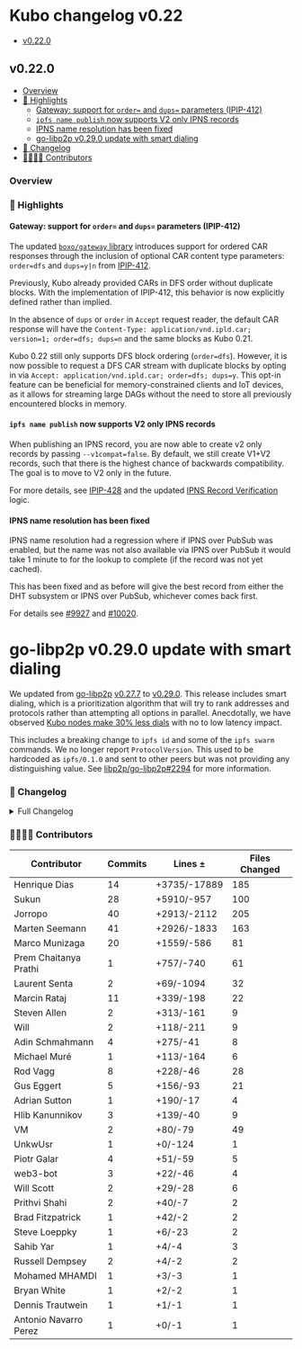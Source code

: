# Kubo changelog v0.22

- [v0.22.0](#v0220)

## v0.22.0

- [Overview](#overview)
- [🔦 Highlights](#-highlights)
  - [Gateway: support for `order=` and `dups=` parameters (IPIP-412)](#gateway-support-for-order-and-dups-parameters-ipip-412)
  - [`ipfs name publish` now supports V2 only IPNS records](#ipfs-name-publish-now-supports-v2-only-ipns-records)
  - [IPNS name resolution has been fixed](#ipns-name-resolution-has-been-fixed)
  - [go-libp2p v0.29.0 update with smart dialing](#go-libp2p-v0290-update-with-smart-dialing)
- [📝 Changelog](#-changelog)
- [👨‍👩‍👧‍👦 Contributors](#-contributors)

### Overview

### 🔦 Highlights

#### Gateway: support for `order=` and `dups=` parameters (IPIP-412)

The updated [`boxo/gateway` library](https://github.com/ipfs/boxo/tree/main/gateway)
introduces support for ordered CAR responses through the inclusion of optional
CAR content type parameters: `order=dfs` and `dups=y|n` from
[IPIP-412](https://github.com/ipfs/specs/pull/412).

Previously, Kubo already provided CARs in DFS order without duplicate blocks.
With the implementation of IPIP-412, this behavior is now explicitly defined
rather than implied.

In the absence of `dups` or `order` in `Accept` request reader, the default CAR
response will have the `Content-Type: application/vnd.ipld.car; version=1; order=dfs; dups=n`
and the same blocks as Kubo 0.21.

Kubo 0.22 still only supports DFS block ordering (`order=dfs`). However, it is
now possible to request a DFS CAR stream with duplicate blocks by opting in via
`Accept: application/vnd.ipld.car; order=dfs; dups=y`. This opt-in feature can be
beneficial for memory-constrained clients and IoT devices, as it allows for
streaming large DAGs without the need to store all previously encountered
blocks in memory.

#### `ipfs name publish` now supports V2 only IPNS records

When publishing an IPNS record, you are now able to create v2 only records
by passing `--v1compat=false`. By default, we still create V1+V2 records, such
that there is the highest chance of backwards compatibility. The goal is to move
to V2 only in the future.

For more details, see [IPIP-428](https://specs.ipfs.tech/ipips/ipip-0428/)
and the updated [IPNS Record Verification](https://specs.ipfs.tech/ipns/ipns-record/#record-verification) logic.

#### IPNS name resolution has been fixed

IPNS name resolution had a regression where if IPNS over PubSub was enabled, but the name was not also available via IPNS over PubSub it would take 1 minute to for the lookup to complete (if the record was not yet cached).

This has been fixed and as before will give the best record from either the DHT subsystem or IPNS over PubSub, whichever comes back first.

For details see [#9927](https://github.com/ipfs/kubo/issues/9927) and [#10020](https://github.com/ipfs/kubo/pull/10020).

# go-libp2p v0.29.0 update with smart dialing

We updated from [go-libp2p](https://github.com/libp2p/go-libp2p) [v0.27.7](https://github.com/libp2p/go-libp2p/releases/tag/v0.27.7) to [v0.29.0](https://github.com/libp2p/go-libp2p/releases/tag/v0.29.0).  This release includes smart dialing, which is a prioritization algorithm that will try to rank addresses and protocols rather than attempting all options in parallel.  Anecdotally, we have observed [Kubo nodes make 30% less dials](https://github.com/libp2p/go-libp2p/issues/2326#issuecomment-1644332863) with no to low latency impact.

This includes a breaking change to `ipfs id` and some of the `ipfs swarm` commands.  We no longer report `ProtocolVersion`.  This used to be hardcoded as `ipfs/0.1.0` and sent to other peers but was not providing any distinguishing value.  See [libp2p/go-libp2p#2294](https://github.com/libp2p/go-libp2p/issues/2294) for more information.

### 📝 Changelog

<details><summary>Full Changelog</summary>

- github.com/ipfs/kubo:
  - chore: change version to v0.22.0
  - chore(misc/README.md): trim duplicated content
  - Merge branch 'release-v0.21' back into master
  - docs(readme): unofficial packages badge
  - chore: remove sharness tests ported to conformance testing (#9999) ([ipfs/kubo#9999](https://github.com/ipfs/kubo/pull/9999))
  - ci: switch from testing against js-ipfs to helia (#10042) ([ipfs/kubo#10042](https://github.com/ipfs/kubo/pull/10042))
  - chore: merge release back into master
  - chore: change orbitdb to haydenyoung EARLY_TESTERS
  - Fix usage numbers
  - chore: update early testers list (#9218) ([ipfs/kubo#9218](https://github.com/ipfs/kubo/pull/9218))
  - docs: changelog v0.21 fixes (#10037) ([ipfs/kubo#10037](https://github.com/ipfs/kubo/pull/10037))
  - refactor(ci): simplify Dockerfile and add docker image testing (#10021) ([ipfs/kubo#10021](https://github.com/ipfs/kubo/pull/10021))
  - chore: update version
  - fix(relay): apply user provider options
  - libp2p: stop reporting ProtocolVersion
  - chore: update go-libp2p to v0.29.0
  - chore: update go-libp2p to v0.28.1
  - fix: mark all routers DoNotWaitForSearchValue (#10020) ([ipfs/kubo#10020](https://github.com/ipfs/kubo/pull/10020))
  - feat(gateway): support for ipip-412 parameters
  - docs(commands): explain that swarm connect can reuse existing connections or known addresses (#10015) ([ipfs/kubo#10015](https://github.com/ipfs/kubo/pull/10015))
  - docs: add Brave to RELEASE_ISSUE_TEMPLATE.md (#10012) ([ipfs/kubo#10012](https://github.com/ipfs/kubo/pull/10012))
  - feat: webui@4.0.2
  -  ([ipfs/kubo#10008](https://github.com/ipfs/kubo/pull/10008))
  - docs: skip check before prepare branch in RELEASE_ISSUE_TEMPLATE.md
  - docs: update RELEASE_ISSUE_TEMPLATE.md with a warning about npm publish
  - docs: update refs to kuboreleaser in RELEASE_ISSUE_TEMPLATE.md
  - docs: Gateway.HTTPHeaders
  - refactor: replace boxo/ipld/car by ipld/go-car
  - chore: bump to boxo master
  - fix: correctly handle migration of configs
  - fix(gateway): include CORS on subdomain redirects (#9994) ([ipfs/kubo#9994](https://github.com/ipfs/kubo/pull/9994))
  - fix: docker repository initialization race condition
  - feat(ipns): records with V2-only signatures (#9932) ([ipfs/kubo#9932](https://github.com/ipfs/kubo/pull/9932))
  - cmds/dag/import: pin roots by default (#9966) ([ipfs/kubo#9966](https://github.com/ipfs/kubo/pull/9966))
  - docs: fix 0.21 changelog
  - feat!: dag import - don't pin roots by default (#9926) ([ipfs/kubo#9926](https://github.com/ipfs/kubo/pull/9926))
  - fix(cmd): useful errors in dag import (#9945) ([ipfs/kubo#9945](https://github.com/ipfs/kubo/pull/9945))
  - feat: webui@4.0.1 (#9940) ([ipfs/kubo#9940](https://github.com/ipfs/kubo/pull/9940))
  - chore(docs): typo http→https
  - fix: more stable prometheus test (#9944) ([ipfs/kubo#9944](https://github.com/ipfs/kubo/pull/9944))
  -  ([ipfs/kubo#9937](https://github.com/ipfs/kubo/pull/9937))
- github.com/ipfs/boxo (v0.10.3 -> v0.11.0):
  - Release v0.11.0 ([ipfs/boxo#417](https://github.com/ipfs/boxo/pull/417))
- github.com/ipfs/go-bitswap (null -> v0.11.0):
  - chore: release v0.11.0
  - chore: release v0.10.2
  - fix: create a copy of the protocol slice in network.processSettings
  - chore: release v0.10.1
  - fix: incorrect type in the WithTracer polyfill option
  - chore: fix incorrect log message when a bad option is passed
  - chore: release v0.10.0
  - chore: update go-libp2p v0.22.0
  - chore: release v0.9.0
  - feat: split client and server ([ipfs/go-bitswap#570](https://github.com/ipfs/go-bitswap/pull/570))
  - chore: remove goprocess from blockstoremanager
  - Don't add blocks to the datastore ([ipfs/go-bitswap#571](https://github.com/ipfs/go-bitswap/pull/571))
  - Remove dependency on travis package from go-libp2p-testing ([ipfs/go-bitswap#569](https://github.com/ipfs/go-bitswap/pull/569))
  - feat: add basic tracing (#562) ([ipfs/go-bitswap#562](https://github.com/ipfs/go-bitswap/pull/562))
  - chore: release v0.7.0 (#566) ([ipfs/go-bitswap#566](https://github.com/ipfs/go-bitswap/pull/566))
  - feat: coalesce and queue connection event handling (#565) ([ipfs/go-bitswap#565](https://github.com/ipfs/go-bitswap/pull/565))
- github.com/ipfs/go-merkledag (v0.10.0 -> v0.11.0):
  - chore: update v0.11.0 (#106) ([ipfs/go-merkledag#106](https://github.com/ipfs/go-merkledag/pull/106))
  - update merkeldag to use the explicit decoder registry (#104) ([ipfs/go-merkledag#104](https://github.com/ipfs/go-merkledag/pull/104))
  - Update status in README.md and added CODEOWNERS (#101) ([ipfs/go-merkledag#101](https://github.com/ipfs/go-merkledag/pull/101))
- github.com/ipld/go-car/v2 (v2.9.1-0.20230325062757-fff0e4397a3d -> v2.10.2-0.20230622090957-499d0c909d33):
  - feat: add inverse and version to filter cmd ([ipld/go-car#457](https://github.com/ipld/go-car/pull/457))
  - v0.6.1 bump
  - chore: update usage of merkledag by go-car (#437) ([ipld/go-car#437](https://github.com/ipld/go-car/pull/437))
  - feat(cmd/car): add '--no-wrap' option to 'create' command ([ipld/go-car#432](https://github.com/ipld/go-car/pull/432))
  - fix: remove github.com/ipfs/go-ipfs-blockstore dependency
  - feat: expose index for StorageCar
  - perf: reduce NewCarReader allocations
  - fix(deps): update deps for cmd (use master go-car and go-car/v2 for now)
  - fix: new error strings from go-cid
  - fix: tests should match stderr for verbose output
  - fix: reading from stdin should broadcast EOF to block loaders
  - refactor insertion index to be publicly accessible ([ipld/go-car#408](https://github.com/ipld/go-car/pull/408))
- github.com/libp2p/go-libp2p (v0.27.9 -> v0.29.2):
  - release v0.29.2
  - release v0.29.1
  - swarm: don't open new streams over transient connections (#2450) ([libp2p/go-libp2p#2450](https://github.com/libp2p/go-libp2p/pull/2450))
  - core/crypto: restrict RSA keys to <= 8192 bits (#2454) ([libp2p/go-libp2p#2454](https://github.com/libp2p/go-libp2p/pull/2454))
  - Release version v0.29.0 (#2431) ([libp2p/go-libp2p#2431](https://github.com/libp2p/go-libp2p/pull/2431))
  - webtransport: reject listening on a multiaddr with a certhash (#2426) ([libp2p/go-libp2p#2426](https://github.com/libp2p/go-libp2p/pull/2426))
  - swarm: deprecate libp2p.DialRanker option (#2430) ([libp2p/go-libp2p#2430](https://github.com/libp2p/go-libp2p/pull/2430))
  - quic: Update to quic-go v0.36.2 (#2424) ([libp2p/go-libp2p#2424](https://github.com/libp2p/go-libp2p/pull/2424))
  - autonat: fix typo in WithSchedule option comment (#2425) ([libp2p/go-libp2p#2425](https://github.com/libp2p/go-libp2p/pull/2425))
  - identify: filter nat64 well-known prefix ipv6 addresses (#2392) ([libp2p/go-libp2p#2392](https://github.com/libp2p/go-libp2p/pull/2392))
  - update go-multiaddr to v0.10.1, use Unique function from there (#2407) ([libp2p/go-libp2p#2407](https://github.com/libp2p/go-libp2p/pull/2407))
  - swarm: enable smart dialing by default (#2420) ([libp2p/go-libp2p#2420](https://github.com/libp2p/go-libp2p/pull/2420))
  - transport integration tests: make TestMoreStreamsThanOurLimits less flaky (#2410) ([libp2p/go-libp2p#2410](https://github.com/libp2p/go-libp2p/pull/2410))
  - holepunch: skip racy TestDirectDialWorks (#2419) ([libp2p/go-libp2p#2419](https://github.com/libp2p/go-libp2p/pull/2419))
  - swarm: change relay dial delay to 500ms (#2421) ([libp2p/go-libp2p#2421](https://github.com/libp2p/go-libp2p/pull/2421))
  - identify: disable racy TestLargeIdentifyMessage with race detector (#2401) ([libp2p/go-libp2p#2401](https://github.com/libp2p/go-libp2p/pull/2401))
  - swarm: make black hole detection configurable (#2403) ([libp2p/go-libp2p#2403](https://github.com/libp2p/go-libp2p/pull/2403))
  - net/mock: support ConnectionGater in MockNet (#2297) ([libp2p/go-libp2p#2297](https://github.com/libp2p/go-libp2p/pull/2297))
  - docs: Add a Github workflow for checking dead links (#2406) ([libp2p/go-libp2p#2406](https://github.com/libp2p/go-libp2p/pull/2406))
  - rcmgr: enable metrics by default (#2389) (#2409) ([libp2p/go-libp2p#2409](https://github.com/libp2p/go-libp2p/pull/2409))
  - chore: remove outdated info in README and link to libp2p-implementers slack (#2405) ([libp2p/go-libp2p#2405](https://github.com/libp2p/go-libp2p/pull/2405))
  - metrics: deduplicate code in examples (#2404) ([libp2p/go-libp2p#2404](https://github.com/libp2p/go-libp2p/pull/2404))
  - transport tests: remove mplex tests (#2402) ([libp2p/go-libp2p#2402](https://github.com/libp2p/go-libp2p/pull/2402))
  - swarm: implement Happy Eyeballs ranking (#2365) ([libp2p/go-libp2p#2365](https://github.com/libp2p/go-libp2p/pull/2365))
  - docs: fix some comments (#2391) ([libp2p/go-libp2p#2391](https://github.com/libp2p/go-libp2p/pull/2391))
  - metrics: provide separate docker-compose files for OSX and Linux (#2397) ([libp2p/go-libp2p#2397](https://github.com/libp2p/go-libp2p/pull/2397))
  - identify: use zero-alloc slice sorting function (#2396) ([libp2p/go-libp2p#2396](https://github.com/libp2p/go-libp2p/pull/2396))
  - rcmgr: move StatsTraceReporter to rcmgr package (#2388) ([libp2p/go-libp2p#2388](https://github.com/libp2p/go-libp2p/pull/2388))
  - swarm: implement blackhole detection (#2320) ([libp2p/go-libp2p#2320](https://github.com/libp2p/go-libp2p/pull/2320))
  - basichost / blankhost: wrap errors (#2331) ([libp2p/go-libp2p#2331](https://github.com/libp2p/go-libp2p/pull/2331))
  - network: don't allocate in DedupAddrs (#2395) ([libp2p/go-libp2p#2395](https://github.com/libp2p/go-libp2p/pull/2395))
  - rcmgr: test snapshot defaults and that we keep consistent defaults (#2315) ([libp2p/go-libp2p#2315](https://github.com/libp2p/go-libp2p/pull/2315))
  - rcmgr: register prometheus metrics with the libp2p registerer (#2370) ([libp2p/go-libp2p#2370](https://github.com/libp2p/go-libp2p/pull/2370))
  - metrics: make it possible to spin up Grafana using docker-compose (#2383) ([libp2p/go-libp2p#2383](https://github.com/libp2p/go-libp2p/pull/2383))
  - identify: set stream deadlines for Identify and Identify Push streams (#2382) ([libp2p/go-libp2p#2382](https://github.com/libp2p/go-libp2p/pull/2382))
  - fix: in the swarm move Connectedness emit after releasing conns (#2373) ([libp2p/go-libp2p#2373](https://github.com/libp2p/go-libp2p/pull/2373))
  - metrics: add example for metrics and dashboard (#2232) ([libp2p/go-libp2p#2232](https://github.com/libp2p/go-libp2p/pull/2232))
  - dashboards: finish metrics effort (#2362) ([libp2p/go-libp2p#2362](https://github.com/libp2p/go-libp2p/pull/2362))
  - transport tests: many streams and lots of data (#2296) ([libp2p/go-libp2p#2296](https://github.com/libp2p/go-libp2p/pull/2296))
  - webtransport: close the challenge stream after the Noise handshake (#2305) ([libp2p/go-libp2p#2305](https://github.com/libp2p/go-libp2p/pull/2305))
  - test: document why InstantTimer is required (#2351) ([libp2p/go-libp2p#2351](https://github.com/libp2p/go-libp2p/pull/2351))
  - rcmgr: fix link to dashboards in README (#2363) ([libp2p/go-libp2p#2363](https://github.com/libp2p/go-libp2p/pull/2363))
  - docs: fix some comments errors (#2356) ([libp2p/go-libp2p#2356](https://github.com/libp2p/go-libp2p/pull/2356))
  - release v0.28.0 (#2344) ([libp2p/go-libp2p#2344](https://github.com/libp2p/go-libp2p/pull/2344))
  - nat: add HasDiscoveredNAT method for checking NAT environments (#2358) ([libp2p/go-libp2p#2358](https://github.com/libp2p/go-libp2p/pull/2358))
  - swarm: fix stale DialBackoff comment (#2353) ([libp2p/go-libp2p#2353](https://github.com/libp2p/go-libp2p/pull/2353))
  - swarm: use RLock for DialBackoff reads (#2354) ([libp2p/go-libp2p#2354](https://github.com/libp2p/go-libp2p/pull/2354))
  - Clear stream scope if we error (#2345) ([libp2p/go-libp2p#2345](https://github.com/libp2p/go-libp2p/pull/2345))
  - changelog: improve description of smart dialing (#2342) ([libp2p/go-libp2p#2342](https://github.com/libp2p/go-libp2p/pull/2342))
  - swarm: make smart-dialing opt in (#2340) ([libp2p/go-libp2p#2340](https://github.com/libp2p/go-libp2p/pull/2340))
  - swarm: cleanup address filtering logic (#2333) ([libp2p/go-libp2p#2333](https://github.com/libp2p/go-libp2p/pull/2333))
  - chore: add 0.28.0 changelog (#2335) ([libp2p/go-libp2p#2335](https://github.com/libp2p/go-libp2p/pull/2335))
  - swarm: improve documentation for the DefaultDialRanker (#2336) ([libp2p/go-libp2p#2336](https://github.com/libp2p/go-libp2p/pull/2336))
  - holepunch: add metrics (#2246) ([libp2p/go-libp2p#2246](https://github.com/libp2p/go-libp2p/pull/2246))
  - swarm: implement smart dialing logic (#2260) ([libp2p/go-libp2p#2260](https://github.com/libp2p/go-libp2p/pull/2260))
  - revert "feat:add contexts to all peerstore methods (#2312)" (#2328) ([libp2p/go-libp2p#2328](https://github.com/libp2p/go-libp2p/pull/2328))
  - identify: don't save signed peer records (#2325) ([libp2p/go-libp2p#2325](https://github.com/libp2p/go-libp2p/pull/2325))
  - feat:add contexts to all peerstore methods (#2312) ([libp2p/go-libp2p#2312](https://github.com/libp2p/go-libp2p/pull/2312))
  - swarm: Dedup addresses to dial (#2322) ([libp2p/go-libp2p#2322](https://github.com/libp2p/go-libp2p/pull/2322))
  - identify: filter received addresses based on the node's remote address (#2300) ([libp2p/go-libp2p#2300](https://github.com/libp2p/go-libp2p/pull/2300))
  - update go-nat to v0.2.0, use context on AddMapping and RemoveMapping (#2319) ([libp2p/go-libp2p#2319](https://github.com/libp2p/go-libp2p/pull/2319))
  - transport integration tests: add tests for resource manager (#2285) ([libp2p/go-libp2p#2285](https://github.com/libp2p/go-libp2p/pull/2285))
  - identify: reject signed peer records on peer ID mismatch
  - identify: don't send default protocol version (#2303) ([libp2p/go-libp2p#2303](https://github.com/libp2p/go-libp2p/pull/2303))
  - metrics: add instance filter to all dashboards (#2301) ([libp2p/go-libp2p#2301](https://github.com/libp2p/go-libp2p/pull/2301))
  - identify: avoid spuriously triggering pushes (#2299) ([libp2p/go-libp2p#2299](https://github.com/libp2p/go-libp2p/pull/2299))
  - net/mock: mimic Swarm's event and notification behavior in MockNet (#2287) ([libp2p/go-libp2p#2287](https://github.com/libp2p/go-libp2p/pull/2287))
  - examples: fix flaky multipro TestMain (#2289) ([libp2p/go-libp2p#2289](https://github.com/libp2p/go-libp2p/pull/2289))
  - swarm: change maps with multiaddress keys to use strings (#2284) ([libp2p/go-libp2p#2284](https://github.com/libp2p/go-libp2p/pull/2284))
  - tests: add comprehensive end-to-end tests for connection gating (#2200) ([libp2p/go-libp2p#2200](https://github.com/libp2p/go-libp2p/pull/2200))
  - swarm: log unexpected listener errors (#2277) ([libp2p/go-libp2p#2277](https://github.com/libp2p/go-libp2p/pull/2277))
  - websocket: switch back to the gorilla library (#2280) ([libp2p/go-libp2p#2280](https://github.com/libp2p/go-libp2p/pull/2280))
  - quic: prioritise listen connections for reuse (#2262) ([libp2p/go-libp2p#2262](https://github.com/libp2p/go-libp2p/pull/2262))
  - quic virtual listener: don't panic when quic-go's accept call errors (#2276) ([libp2p/go-libp2p#2276](https://github.com/libp2p/go-libp2p/pull/2276))
  - tests: add docks for debugging flaky tests (#2216) ([libp2p/go-libp2p#2216](https://github.com/libp2p/go-libp2p/pull/2216))
  - webtransport: only add cert hashes if we already started listening (#2271) ([libp2p/go-libp2p#2271](https://github.com/libp2p/go-libp2p/pull/2271))
  - Revert "webtransport: initialize the certmanager when creating the transport (#2268)" (#2273) ([libp2p/go-libp2p#2273](https://github.com/libp2p/go-libp2p/pull/2273))
  - webtransport: initialize the certmanager when creating the transport (#2268) ([libp2p/go-libp2p#2268](https://github.com/libp2p/go-libp2p/pull/2268))
  - move NAT mapping logic out of the host, add tests for NAT handling ([libp2p/go-libp2p#2248](https://github.com/libp2p/go-libp2p/pull/2248))
  - githooks: add a githook to check that the test-plans go.mod is tidied (#2256) ([libp2p/go-libp2p#2256](https://github.com/libp2p/go-libp2p/pull/2256))
  - quic: fix race condition when generating random holepunch packet (#2263) ([libp2p/go-libp2p#2263](https://github.com/libp2p/go-libp2p/pull/2263))
  - swarm: remove unused variable in addrDial (#2257) ([libp2p/go-libp2p#2257](https://github.com/libp2p/go-libp2p/pull/2257))
- github.com/libp2p/go-libp2p-routing-helpers (v0.7.0 -> v0.7.1):
  - chore: release v0.7.1
  - fix: for comparallel never return nil channel for FindProvidersAsync
  - chore: rename DoNotWaitForStreamingResponses to DoNotWaitForSearchValue
  - feat: add DoNotWaitForStreamingResponses to ParallelRouter
  - chore: cleanup error handling in compparallel
  - fix: correctly handle errors in compparallel
  - fix: make the ProvideMany docs clearer
  - perf: remove goroutine that just waits before closing with a synchronous waitgroup
- github.com/libp2p/go-nat (v0.1.0 -> v0.2.0):
  - release v0.2.0 (#30) ([libp2p/go-nat#30](https://github.com/libp2p/go-nat/pull/30))
  - update deps, use contexts on UPnP functions (#29) ([libp2p/go-nat#29](https://github.com/libp2p/go-nat/pull/29))
  - sync: update CI config files (#28) ([libp2p/go-nat#28](https://github.com/libp2p/go-nat/pull/28))
  - sync: update CI config files (#24) ([libp2p/go-nat#24](https://github.com/libp2p/go-nat/pull/24))
- github.com/libp2p/go-yamux/v4 (v4.0.0 -> v4.0.1):
  - Release v4.0.1 ([libp2p/go-yamux#106](https://github.com/libp2p/go-yamux/pull/106))
  - fix: sendWindowUpdate respects deadlines (#105) ([libp2p/go-yamux#105](https://github.com/libp2p/go-yamux/pull/105))
- github.com/multiformats/go-multiaddr (v0.9.0 -> v0.10.1):
  - release v0.10.1 (#206) ([multiformats/go-multiaddr#206](https://github.com/multiformats/go-multiaddr/pull/206))
  - fix nat64 well-known prefix check (#205) ([multiformats/go-multiaddr#205](https://github.com/multiformats/go-multiaddr/pull/205))
  - release v0.10.0 (#204) ([multiformats/go-multiaddr#204](https://github.com/multiformats/go-multiaddr/pull/204))
  - add a Unique function (#203) ([multiformats/go-multiaddr#203](https://github.com/multiformats/go-multiaddr/pull/203))
  - manet: add function to test if address is NAT64 IPv4 converted IPv6 address (#202) ([multiformats/go-multiaddr#202](https://github.com/multiformats/go-multiaddr/pull/202))
  - sync: update CI config files (#190) ([multiformats/go-multiaddr#190](https://github.com/multiformats/go-multiaddr/pull/190))

</details>

### 👨‍👩‍👧‍👦 Contributors

| Contributor | Commits | Lines ± | Files Changed |
|-------------|---------|---------|---------------|
| Henrique Dias | 14 | +3735/-17889 | 185 |
| Sukun | 28 | +5910/-957 | 100 |
| Jorropo | 40 | +2913/-2112 | 205 |
| Marten Seemann | 41 | +2926/-1833 | 163 |
| Marco Munizaga | 20 | +1559/-586 | 81 |
| Prem Chaitanya Prathi | 1 | +757/-740 | 61 |
| Laurent Senta | 2 | +69/-1094 | 32 |
| Marcin Rataj | 11 | +339/-198 | 22 |
| Steven Allen | 2 | +313/-161 | 9 |
| Will | 2 | +118/-211 | 9 |
| Adin Schmahmann | 4 | +275/-41 | 8 |
| Michael Muré | 1 | +113/-164 | 6 |
| Rod Vagg | 8 | +228/-46 | 28 |
| Gus Eggert | 5 | +156/-93 | 21 |
| Adrian Sutton | 1 | +190/-17 | 4 |
| Hlib Kanunnikov | 3 | +139/-40 | 9 |
| VM | 2 | +80/-79 | 49 |
| UnkwUsr | 1 | +0/-124 | 1 |
| Piotr Galar | 4 | +51/-59 | 5 |
| web3-bot | 3 | +22/-46 | 4 |
| Will Scott | 2 | +29/-28 | 6 |
| Prithvi Shahi | 2 | +40/-7 | 2 |
| Brad Fitzpatrick | 1 | +42/-2 | 2 |
| Steve Loeppky | 1 | +6/-23 | 2 |
| Sahib Yar | 1 | +4/-4 | 3 |
| Russell Dempsey | 2 | +4/-2 | 2 |
| Mohamed MHAMDI | 1 | +3/-3 | 1 |
| Bryan White | 1 | +2/-2 | 1 |
| Dennis Trautwein | 1 | +1/-1 | 1 |
| Antonio Navarro Perez | 1 | +0/-1 | 1 |

